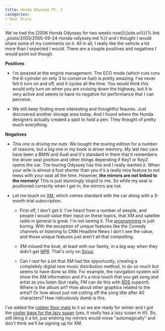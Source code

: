 ```yaml
---
title: Honda Odyssey Pt. 2
categories:
- Dear Diary
---
```


We've had the [2006 Honda Odyssey for two weeks now]({{site.url}}{% link _posts/2005/2005-09-24-honda-odyssey.md %}) and I thought I would share some of my comments on it. All in all, I really like the vehicle a lot more than I expected I would. There are a couple positives and negatives I would point out though.

**Positives**



  * I'm amazed at the engine management. The ECO mode (which cuts runs the 6-cylinder on only 3 to conserve fuel) is pretty amazing. I've never felt it turn on and off, and it cycles all the time. You would think this would only turn on when you are cruising down the highway, but it is very active and seems to have no negative for performance that I can perceive.


  * We still keep finding more interesting and thoughtful feaures. Just discovered another storage area today. And I found where the Honda designers actually created a spot to hold a pen. They thought of pretty much everything.

**Negatives**



  * _This one is driving me nuts._ We bought the touring edition for a number of reasons, but a big one in my book is driver memory. My last two cars have been a BMW and Audi and it's standard in them that it remembers the driver seat position and other things depending if Key1 or Key2 opens the car. The touring Odyssey has this and I really wanted it. When your wife is almost a foot shorter than you it's a really nice feature to not mess with your seat all the time. However, __the mirrors are not linked to the memory__! This is just stunningly stupid to me. So while my seat is positioned correctly when I get in, the mirrors are not.


  * Let me touch on [XM](http://www.xmradio.com/), which comes standard with the car along with a 3-month trial subscription.



    * First off, I don't get it. I've heard from a number of people, and people I would value their input on these topics, that XM and satellite radio in general is great. I'm not seeing it. The [programming](http://www.xmradio.com/programming/full_channel_listing.jsp?sort=number) is just boring. With the exception of unique features like the Comedy channels or listening to CNN Headline News I don't see the value, and those unique features just aren't all that compelling.


    * XM missed the boat, at least with our family, in a big way when they didn't get [NPR](http://www.npr.org/). That's only on [Sirius](http://www.sirius.com/).


    * Can I rant for a bit that XM had the opportunity, creating a completely digital new music distribution method, to do so much but seems to have done so little. For example, the navigation system will show the XM information and it's a nice touch that you get song and artist as you listen (but really, FM can do this with [RDS](http://www.radioandtelly.co.uk/rds.html) support). Where is the album art? How about other graphics related to the artist? Or how about just not cutting off the song title after 40 characters? How ridiculously dumb is this.


I've added the [rubber floor mats](http://www.collegehillshonda.com/storeart/05odyssey/allseasonmats4.jpg) to it so we are ready for winter and I got the [cooler bags for the lazy susan](http://www.collegehillshonda.com/storeart/05odyssey/coolerbags.jpg) (yes, it really has a lazy susan in it!). So, still liking it a lot, just wishing my mirrors would move "automagically" and don't think we'll be signing up for XM.
